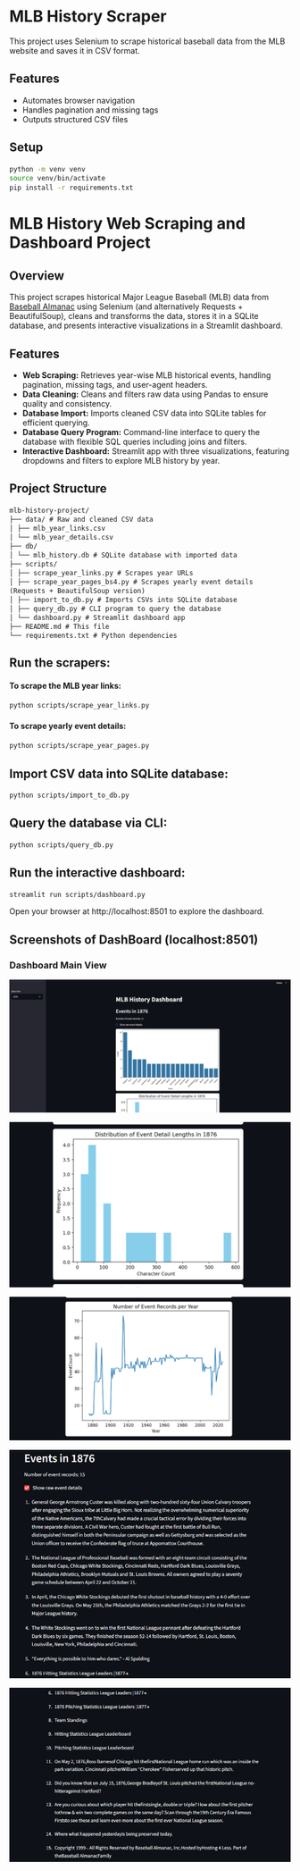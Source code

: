 # MLB History Scraper

This project uses Selenium to scrape historical baseball data from the MLB website and saves it in CSV format.

## Features

- Automates browser navigation
- Handles pagination and missing tags
- Outputs structured CSV files

## Setup

```bash
python -m venv venv
source venv/bin/activate
pip install -r requirements.txt
```

# MLB History Web Scraping and Dashboard Project

## Overview

This project scrapes historical Major League Baseball (MLB) data from [Baseball Almanac](https://www.baseball-almanac.com/yearmenu.shtml) using Selenium (and alternatively Requests + BeautifulSoup), cleans and transforms the data, stores it in a SQLite database, and presents interactive visualizations in a Streamlit dashboard.

## Features

- **Web Scraping:** Retrieves year-wise MLB historical events, handling pagination, missing tags, and user-agent headers.
- **Data Cleaning:** Cleans and filters raw data using Pandas to ensure quality and consistency.
- **Database Import:** Imports cleaned CSV data into SQLite tables for efficient querying.
- **Database Query Program:** Command-line interface to query the database with flexible SQL queries including joins and filters.
- **Interactive Dashboard:** Streamlit app with three visualizations, featuring dropdowns and filters to explore MLB history by year.

## Project Structure

```
mlb-history-project/
├── data/ # Raw and cleaned CSV data
│ ├── mlb_year_links.csv
│ └── mlb_year_details.csv
├── db/
│ └── mlb_history.db # SQLite database with imported data
├── scripts/
│ ├── scrape_year_links.py # Scrapes year URLs
│ ├── scrape_year_pages_bs4.py # Scrapes yearly event details (Requests + BeautifulSoup version)
│ ├── import_to_db.py # Imports CSVs into SQLite database
│ ├── query_db.py # CLI program to query the database
│ └── dashboard.py # Streamlit dashboard app
├── README.md # This file
└── requirements.txt # Python dependencies
```

## Run the scrapers:

#### To scrape the MLB year links:

```bash
python scripts/scrape_year_links.py
```

#### To scrape yearly event details:

```bash
python scripts/scrape_year_pages.py
```

## Import CSV data into SQLite database:

```bash
python scripts/import_to_db.py
```

## Query the database via CLI:

```bash
python scripts/query_db.py
```

## Run the interactive dashboard:

```bash
streamlit run scripts/dashboard.py
```

Open your browser at http://localhost:8501 to explore the dashboard.

## Screenshots of DashBoard (localhost:8501)

### Dashboard Main View

![Image-1](screenshots\image1.png)

![Image-2](screenshots\image2.png)

![Image-3](screenshots\image3.png)

![Image-4](screenshots\image4.png)

![Image-5](screenshots\image5.png)
